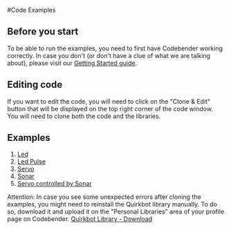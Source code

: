 #Code Examples

## Before you start
To be able to run the examples, you need to first have Codebender working correctly. In case you don't (or don't have a clue of what we are talking about), please visit our [Getting Started guide](gtting-started.md).

## Editing code
If you want to edit the code, you will need to click on the "Clone & Edit" button that will be displayed on the top right corner of the code window. You will need to clone both the code and the libraries.

## Examples
1. [Led](examples/led.md)
2. [Led Pulse](examples/led-pulse.md)
3. [Servo](examples/servo.md)
4. [Sonar](examples/sonar.md)
5. [Servo controlled by Sonar](examples/servo-sonar.md)

Attention: In case you see some unexpected errors after cloning the examples, you might need to reinstall the Quirkbot library manually. To do so, download it and upload it on the "Personal Libraries" area of your profile page on Codebender.
[Quirkbot Library - Download](https://github.com/KidsHackDay/Quirkbot/archive/master.zip)

